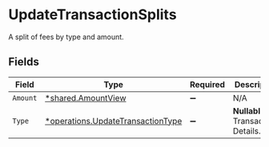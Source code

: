 # UpdateTransactionSplits

A split of fees by type and amount.


## Fields

| Field                                                                                        | Type                                                                                         | Required                                                                                     | Description                                                                                  | Example                                                                                      |
| -------------------------------------------------------------------------------------------- | -------------------------------------------------------------------------------------------- | -------------------------------------------------------------------------------------------- | -------------------------------------------------------------------------------------------- | -------------------------------------------------------------------------------------------- |
| `Amount`                                                                                     | [*shared.AmountView](../../../pkg/models/shared/amountview.md)                               | :heavy_minus_sign:                                                                           | N/A                                                                                          |                                                                                              |
| `Type`                                                                                       | [*operations.UpdateTransactionType](../../../pkg/models/operations/updatetransactiontype.md) | :heavy_minus_sign:                                                                           | **Nullable** for Transactions Details.<br/>                                                  | processing_fee                                                                               |
